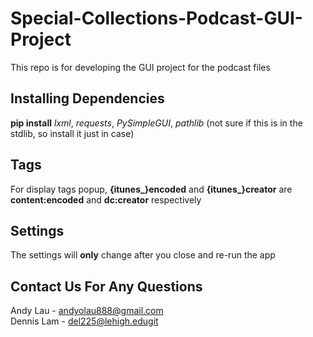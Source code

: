 # Special-Collections-Podcast-GUI-Project
This repo is for developing the GUI project for the podcast files

## Installing Dependencies
    
**pip install** *lxml*, *requests*, *PySimpleGUI*, *pathlib* (not sure if this is in the stdlib, so install it just in case)

## Tags

For display tags popup, **{itunes_}encoded** and **{itunes_}creator** are **content:encoded** and **dc:creator** respectively 

## Settings

The settings will **only** change after you close and re-run the app

## Contact Us For Any Questions

Andy Lau - andyolau888@gmail.com <br />
Dennis Lam - del225@lehigh.edugit 
